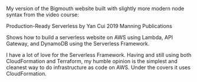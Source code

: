 My version of the Bigmouth website built with slightly more modern node syntax from the video course:

Production-Ready Serverless
by Yan Cui
2019 Manning Publications

Shows how to build a serverless website on AWS using Lambda, API Gateway, and DynamoDB using the Serverless Framework.

I have a lot of love for the Serverless Framework. Having and still using both CloudFormation and Terraform, my humble opinion
is the simplest and cleanest way to do infrastructure as code on AWS. Under the covers it uses CloudFormation.